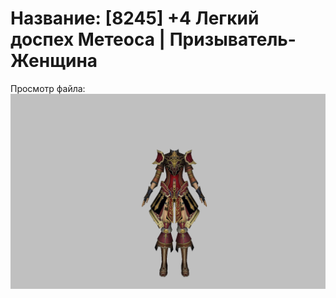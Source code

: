 # Название: [8245] +4 Легкий доспех Метеоса | Призыватель-Женщина

Просмотр файла:
![p090030.png](p090030.png)